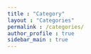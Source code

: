 ```yaml
---
title : "Category"
layout : "Categories"
permalink : /categories/
author_profile : true
sidebar_main : true
---
```


